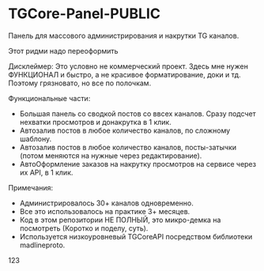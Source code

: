 # TGCore-Panel-PUBLIC
 Панель для массового администрирования и накрутки TG каналов.

 
 
 Этот ридми надо переоформить
 
 
 
 Дисклеймер: Это условно не коммерческий проект. Здесь мне нужен ФУНКЦИОНАЛ и быстро, а не красивое форматирование, доки и тд. Поэтому грязновато, но все по полочкам.
 
 Функциональные части:
 - Большая панель со сводкой постов со ввсех каналов. Сразу подсчет нехватки просмотров и донакрутка в 1 клик.
 - Автозалив постов в любое количество каналов, по сложному шаблону.
 - Автозалив постов в любое количество каналов, посты-затычки (потом меняются на нужные через редактирование).
 - АвтоОформление заказов на накрутку просмотров на сервисе через их API, в 1 клик.
 
 Примечания:
 - Администрировалось 30+ каналов одновременно.
 - Все это использовалось на практике 3+ месяцев.
 - Код в этом репозитории НЕ ПОЛНЫЙ, это микро-демка на посмотреть (Коротко и поделу, суть).
 - Используется низкоуровневый TGCoreAPI посредством библиотеки madlineproto.
 
 
 
 123